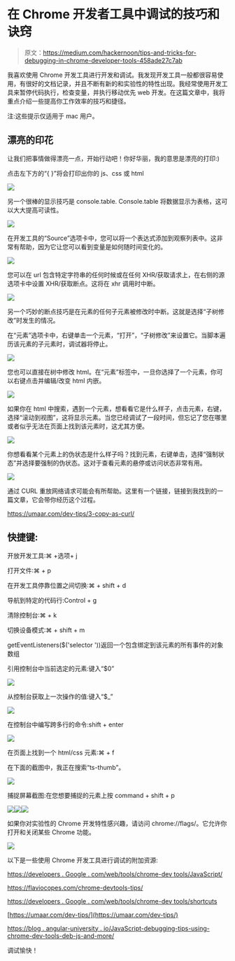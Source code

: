 # 在 Chrome 开发者工具中调试的技巧和诀窍

> 原文：<https://medium.com/hackernoon/tips-and-tricks-for-debugging-in-chrome-developer-tools-458ade27c7ab>

我喜欢使用 Chrome 开发工具进行开发和调试。我发现开发工具一般都很容易使用，有很好的文档记录，并且不断有新的和实验性的特性出现。我经常使用开发工具来暂停代码执行，检查变量，并执行移动优先 web 开发。在这篇文章中，我将重点介绍一些提高你工作效率的技巧和捷径。

注:这些提示仅适用于 mac 用户。

## **漂亮的印花**

让我们把事情做得漂亮一点，开始行动吧！你好华丽，我的意思是漂亮的打印:)

点击左下方的“{ }”将会打印出你的 js、css 或 html

![](img/95364a2bb2c6131b0c3b1634ca157e0c.png)

另一个很棒的显示技巧是 console.table. Console.table 将数据显示为表格，这可以大大提高可读性。

![](img/bffae980e70a647e6fdd3e5f0d8b18bf.png)

在开发工具的“Source”选项卡中，您可以将一个表达式添加到观察列表中。这非常有帮助，因为它让您可以看到变量是如何随时间变化的。

![](img/a8f8337b75db145b348c3388bf37301e.png)

您可以在 url 包含特定字符串的任何时候或在任何 XHR/获取请求上，在右侧的源选项卡中设置 XHR/获取断点。这将在 xhr 调用时中断。

![](img/52a945f090fdd4b9d4536ff64649a2b4.png)

另一个巧妙的断点技巧是在元素的任何子元素被修改时中断。这就是选择“子树修改”时发生的情况。

在“元素”选项卡中，右键单击一个元素，“打开”，“子树修改”来设置它。当脚本遍历该元素的子元素时，调试器将停止。

![](img/ff70eb8faf622aa0bf50e1b5c4917a3d.png)

您也可以直接在树中修改 html。在“元素”标签中，一旦你选择了一个元素，你可以右键点击并编辑/改变 html 内嵌。

![](img/bcbecc574a2077cecbf953f2d60d566c.png)

如果你在 html 中搜索，遇到一个元素，想看看它是什么样子，点击元素，右键，选择“滚动到视图”，这将显示元素。当您已经调试了一段时间，但忘记了您在哪里或者似乎无法在页面上找到该元素时，这尤其方便。

![](img/e10da9a84dadebea77f636b135a5beaa.png)

你想看看某个元素上的伪状态是什么样子吗？找到元素，右键单击，选择“强制状态”并选择要强制的伪状态。这对于查看元素的悬停或访问状态非常有用。

![](img/5ecb187af607834a7ff7cda81e7a9c92.png)

通过 CURL 重放网络请求可能会有所帮助。这里有一个链接，链接到我找到的一篇文章，它会带你经历这个过程。

https://umaar.com/dev-tips/3-copy-as-curl/

## **快捷键:**

开放开发工具:⌘ +选项+ j

打开文件:⌘ + p

在开发工具停靠位置之间切换:⌘ + shift + d

导航到特定的代码行:Control + g

清除控制台:⌘ + k

切换设备模式:⌘ + shift + m

getEventListeners($('selector '))返回一个包含绑定到该元素的所有事件的对象数组

引用控制台中当前选定的元素:键入“$0”

![](img/92151e2edb0bbfc3c0da927e3aa176c8.png)

从控制台获取上一次操作的值:键入“$_”

![](img/9c770bcca98722d585e82d4a88b5eccf.png)

在控制台中编写跨多行的命令:shift + enter

![](img/81b89807bd67551d6f9d89606374630d.png)

在页面上找到一个 html/css 元素:⌘ + f

在下面的截图中，我正在搜索“ts-thumb”。

![](img/7a0ce8b47b898447dc4c936289a181c0.png)

捕捉屏幕截图:在您想要捕捉的元素上按 command + shift + p

![](img/ad7f8a419c3b96cca6069e98bb383671.png)![](img/7def48de5a20cd38004ad8f8487572b8.png)![](img/47639f608caee861dd87b06e57bb994f.png)

如果你对实验性的 Chrome 开发特性感兴趣，请访问 chrome://flags/。它允许你打开和关闭某些 Chrome 功能。

![](img/17ce0d62d08cf4f3e650d8e4e47a3d11.png)

以下是一些使用 Chrome 开发工具进行调试的附加资源:

[https://developers . Google . com/web/tools/chrome-dev tools/JavaScript/](https://developers.google.com/web/tools/chrome-devtools/javascript/)

https://flaviocopes.com/chrome-devtools-tips/

[https://developers . Google . com/web/tools/chrome-dev tools/shortcuts](https://developers.google.com/web/tools/chrome-devtools/shortcuts)

[https://umaar.com/dev-tips/](https://umaar.com/dev-tips/)

[https://blog . angular-university . io/JavaScript-debugging-tips-using-chrome-dev-tools-deb-js-and-more/](https://blog.angular-university.io/javascript-debugging-tips-using-chrome-dev-tools-deb-js-and-more/)

调试愉快！